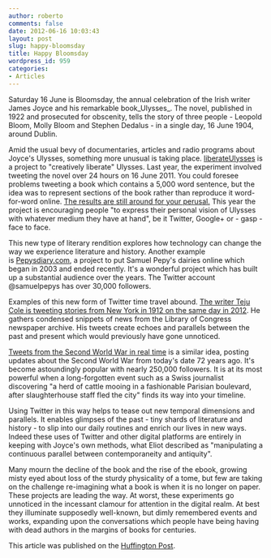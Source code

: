```yaml
---
author: roberto
comments: false
date: 2012-06-16 10:03:43
layout: post
slug: happy-bloomsday
title: Happy Bloomsday
wordpress_id: 959
categories:
- Articles
---
```


Saturday 16 June is Bloomsday, the annual celebration of the Irish writer James Joyce and his remarkable book_Ulysses_. The novel, published in 1922 and prosecuted for obscenity, tells the story of three people - Leopold Bloom, Molly Bloom and Stephen Dedalus - in a single day, 16 June 1904, around Dublin.

Amid the usual bevy of documentaries, articles and radio programs about Joyce's Ulysses, something more unusual is taking place. [liberateUlysses](http://www.liberateulysses.com/) is a project to "creatively liberate" Ulysses. Last year, the experiment involved tweeting the novel over 24 hours on 16 June 2011. You could foresee problems tweeting a book which contains a 5,000 word sentence, but the idea was to represent sections of the book rather than reproduce it word-for-word online. [The results are still around for your perusal.](http://www.11ysses.wordpress.com/) This year the project is encouraging people "to express their personal vision of Ulysses with whatever medium they have at hand", be it Twitter, Google+ or - gasp - face to face.

This new type of literary rendition explores how technology can change the way we experience literature and history. Another example is [Pepysdiary.com](http://www.pepysdiary.com/), a project to put Samuel Pepy's dairies online which began in 2003 and ended recently. It's a wonderful project which has built up a substantial audience over the years. The Twitter account @samuelpepys has over 30,000 followers.

Examples of this new form of Twitter time travel abound. [The writer Teju Cole is tweeting stories from New York in 1912 on the same day in 2012](https://twitter.com/#!/tejucole). He gathers condensed snippets of news from the Library of Congress newspaper archive. His tweets create echoes and parallels between the past and present which would previously have gone unnoticed.

[Tweets from the Second World War in real time](https://twitter.com/#!/RealTimeWWII) is a similar idea, posting updates about the Second World War from today's date 72 years ago. It's become astoundingly popular with nearly 250,000 followers. It is at its most powerful when a long-forgotten event such as a Swiss journalist discovering "a herd of cattle mooing in a fashionable Parisian boulevard, after slaughterhouse staff fled the city" finds its way into your timeline.

Using Twitter in this way helps to tease out new temporal dimensions and parallels. It enables glimpses of the past - tiny shards of literature and history - to slip into our daily routines and enrich our lives in new ways. Indeed these uses of Twitter and other digital platforms are entirely in keeping with Joyce's own methods, what Eliot described as "manipulating a continuous parallel between contemporaneity and antiquity".

Many mourn the decline of the book and the rise of the ebook, growing misty eyed about loss of the sturdy physicality of a tome, but few are taking on the challenge re-imagining what a book is when it is no longer on paper. These projects are leading the way. At worst, these experiments go unnoticed in the incessant clamour for attention in the digital realm. At best they illuminate supposedly well-known, but dimly remembered events and works, expanding upon the conversations which people have being having with dead authors in the margins of books for centuries.

This article was published on the [Huffington Post](http://www.huffingtonpost.co.uk/robert-carroll/james-joyce-bloomsday_b_1600139.html).
